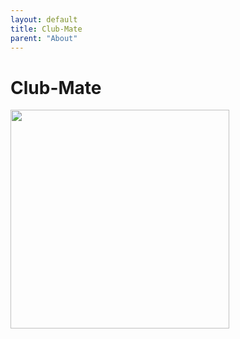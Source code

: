 ```yaml
---
layout: default
title: Club-Mate
parent: "About"
---
```


# Club-Mate

<img src="https://clubmate-uk.com/sites/default/files/field/image/club-mate-330.jpg" style="width: 350px;"/>
<script src="https://ajax.googleapis.com/ajax/libs/jquery/2.1.3/jquery.min.js"></script><script src="/assets/js/mate_stock.js"/>


[Club-Mate](http://www.clubmate.de/) is the refreshing hacker drink originating from Germany. It uses an extract from the Yerba-tea plant native to South America. [See why](http://motherboard.vice.com/blog/how-a-german-soda-became-hackers-fuel-of-choice) it's the popular drink of choice among hacker sub-communities.

## How to get

Farset Labs imports Club-Mate for its members, and it is sold by the bottle at the tuckshop on-site! We usually have the following in stock:

- Club-Mate Regular (330ml/500ml)
- Club-Mate Cola (330ml)
- Club-Mate Winter Edition (500ml)

We also sell by the crate for larger orders, and are happy to sell onto the public! If you would like to order, please email [conor@farsetlabs.org.uk](mailto:conor@farsetlabs.org.uk) with your request.

## Live Stock

<table>
  <thead>
    <tr>
      <th>Type</th>
      <th style="text-align: center">Crates in Stock</th>
    </tr>
  </thead>
  <tbody>
    <tr>
      <td>Regular 300ml</td>
      <td id="matesremaining" style="text-align: center">0</td>
    </tr>
    <tr>
      <td>Regular 500ml</td>
      <td id="matelremaining" style="text-align: center">0</td>
    </tr>
    <tr>
      <td>Cola 330ml</td>
      <td id="colaremaining" style="text-align: center">0</td>
    </tr>
    <tr>
      <td>Winter 500ml</td>
      <td id="winterremaining" style="text-align: center">0</td>
    </tr>
    <tr>
      <td>IceT 500ml</td>
      <td id="icetremaining" style="text-align: center">0</td>
    </tr>
    <tr>
      <td>Granat 500ml</td>
      <td id="granatremaining" style="text-align: center">0</td>
    </tr>
  </tbody>
</table>
